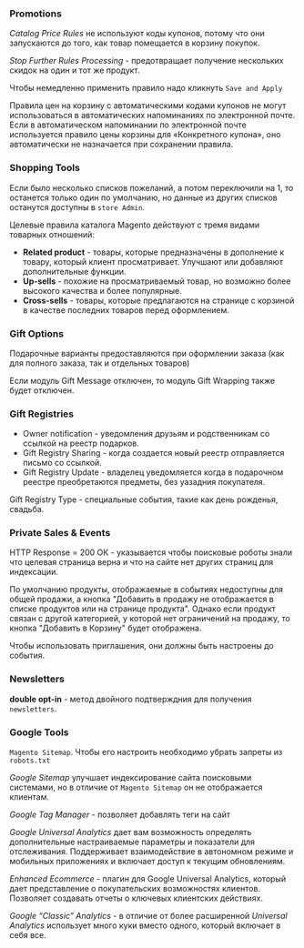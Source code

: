 ### Promotions

_Catalog Price Rules_ не используют коды купонов, 
потому что они запускаются до того, как товар помещается в корзину покупок.

_Stop Further Rules Processing_ - предотвращает получение нескольких скидок на один и тот же продукт.

Чтобы немедленно применить правило надо кликнуть `Save and Apply`


Правила цен на корзину с автоматическими кодами купонов не могут использоваться в автоматических напоминаниях по электронной почте. 
Если в автоматическом напоминании по электронной почте используется правило цены корзины для «Конкретного купона», 
оно автоматически не назначается при сохранении правила.

### Shopping Tools

Если было несколько списков пожеланий, а потом переключили на 1, то останется только один по умолчанию, 
но данные из других списков останутся доступны в `store Admin`.

Целевые правила каталога Magento действуют с тремя видами товарных отношений:
* __Related product__ - товары, которые предназначены в дополнение к товару, который клиент просматривает.
Улучшают или добавляют дополнительные функции.
* __Up-sells__ - похожие на просматриваемый товар, но возможно более высокого качества и более популярные.
* __Cross-sells__ - товары, которые предлагаются на странице с корзиной в качестве последних товаров перед оформлением.

### Gift Options

Подарочные варианты предоставляются при оформлении заказа (как для полного заказа, так и отдельных товаров)

Если модуль Gift Message отключен, то модуль Gift Wrapping также будет отключен.

### Gift Registries

* Owner notification  - уведомления друзьям и родственникам со ссылкой на реестр подарков.
* Gift Registry Sharing  - когда создается новый реестр отправляется письмо со ссылкой.
* Gift Registry Update  - владелец уведомляется когда в подарочном реестре преобретаются предметы, без уазадния покупателя.

 Gift Registry Type  - специальные события, такие как день рожденья, свадьба.
 

### Private Sales & Events

HTTP Response = 200 ОК - указывается чтобы поисковые роботы знали что целевая страница верна и что на сайте нет других страниц для индексации.

По умолчанию продукты, отображаемые в событиях недоступны для общей продажи, 
а кнопка "Добавить в продажу не отображается в списке продуктов или на странице продукта".
Однако если продукт связан с другой категорией, у которой нет ограничений на продажу, 
то кнопка "Добавить в Корзину" будет отображена.

Чтобы использовать приглашения, они должны быть настроены до события.

### Newsletters

__double opt-in__ - метод двойного подтверждния для получения `newsletters`.

### Google Tools

`Magento Sitemap`. Чтобы его настроить необходимо убрать запреты из `robots.txt`

_Google Sitemap_ улучшает индексирование сайта поисковыми системами, но в отличие от `Magento Sitemap` он не отображается клиентам.

_Google Tag Manager_ - позволяет добавлять теги на сайт

_Google Universal Analytics_ дает вам возможность определять дополнительные настраиваемые параметры и показатели для отслеживания. 
Поддерживает взаимодействие в автономном режиме и мобильных приложениях и включает доступ к текущим обновлениям.

_Enhanced Ecommerce_ - плагин для Google Universal Analytics, который дает представление о покупательских возможностях клиентов.
Позволяет создавать отчеты о ключевых клиентских действиях. 

_Google “Classic” Analytics_ - в отличие от более расширенной  _Universal Analytics_ использует много куки вместо одного, 
который включает в себя все.